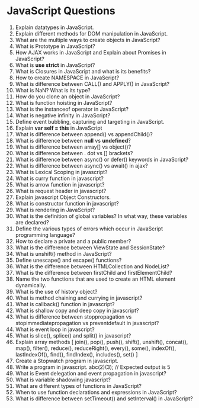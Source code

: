 
# JavaScript Questions

1. Explain datatypes in JavaScript.
1. Explain different methods for DOM manipulation in JavaScript.
1. What are the multiple ways to create objects in JavaScript?
1. What is Prototype in JavaScript?
1. How AJAX works in JavaScript and Explain about Promises in JavaScript?
1. What is **use strict** in JavaScript?
1. What is Closures in JavaScript and what is its benefits?
1. How to create NAMESPACE in JavaScript?
1. What is difference between CALL() and APPLY() in JavaScript?
1. What is NaN? What is its type?
1. How do you clone an object in JavaScript?
1. What is function hoisting in JavaScript?
1. What is the instanceof operator in JavaScript?
1. What is negative infinity in JavaScript?
1. Define event bubbling, capturing and targeting in JavaScript.
1. Explain **var self = this** in JavaScript
1. What is difference between append() vs appendChild()?
1. What is difference between **null** vs **undefined**?
1. What is difference between array[] vs object()?
1. What is difference between . dot vs [] brackets?
1. What is difference between async() or defer() keywords in JavaScript? 
1. What is difference between async() vs await() in ajax?
1. What is Lexical Scoping in javascript?
1. What is curry function in javascript?
1. What is arrow function in javascript?
1. What is request header in javascript?
1. Explain javascript Object Constructors.
1. What is constructor function in javascript?
1. What is rendering in JavaScript?
1. What is the definition of global variables? In what way, these variables are declared?
1. Define the various types of errors which occur in JavaScript programming language?
1. How to declare a private and a public member?
1. What is the difference between ViewState and SessionState?
1. What is unshift() method in JavaScript?
1. Define unescape() and escape() functions?
1. What is the difference between HTMLCollection and NodeList?
1. What is the difference between firstChild and firstElementChild?
1. Name the two functions that are used to create an HTML element dynamically.
1. What is the use of history object?
1. What is method chaining and currying in javascript?
1. What is callback() function in javascript?
1. What is shallow copy and deep copy in javascript?
1. What is difference between stoppropagation vs stopimmediatepropagation vs preventdefault in javascript?
1. What is event loop in javascript?
1. What is slice(), splice() and split() in javascript?
1. Explain array methods [ join(), pop(), push(), shift(), unshift(), concat(), map(), filter(), reduce(), reduceRight(), every(), some(), indexOf(), lastIndexOf(), find(), findIndex(), includes(), set() ]
1. Create a Stopwatch program in javascript.
1. Write a program in javascript. abc(2)(3); // Expected output is 5
1. What is Event delegation and event propagation in javascript?
1. What is variable shadowing javascript?
1. What are different types of functions in JavaScript?
1. When to use function declarations and expressions in JavaScript?
1. What is difference between setTimeout() and setInterval() in JavaScript?

